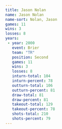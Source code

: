 ```yaml
---
title: Jason Nolan
name: Jason Nolan
name-sort: Nolan, Jason
games: 11
wins: 3
losses: 8
years:
 - year: 2000
   event: Brier
   team: "TR"
   position: Second
   games: 11
   wins: 3
   losses: 8
   inturn-total: 104
   inturn-percent: 78
   outturn-total: 106
   outturn-percent: 81
   draw-total: 81
   draw-percent: 81
   takeout-total: 129
   takeout-percent: 78
   shots-total: 210
   shots-percent: 79
---
```

